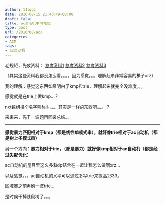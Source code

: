 ```yaml
---
author: 111qqz
date: 2016-08-15 21:43:49+00:00
draft: false
title: ac自动机学习笔记
type: post
url: /2016/08/ac/
categories:
- ACM
tags:
- ac自动机
---
```


老规矩，先放资料：
[参考资料1](http://www.cnblogs.com/kuangbin/p/3164106.html)
[参考资料2](http://acm.uestc.edu.cn/bbs/read.php?tid=4294)
[参考资料3](http://codeforces.com/blog/entry/14854)



（其实这些资料我都没怎么看。。。。因为感觉。。。理解起来非常容易的样子orz）



我的理解：感觉这东西如果明白了kmp和trie，理解起来就完全没难度。。。

感觉就是在trie上做kmp...？

nxt数组换个名字叫fail。。。。其实是一样的东西吧。。。？

来来来，先干一波题再回来总结。。。



---

**感觉暴力匹配相对于kmp（都是线性单模式串），就好像trie相对于ac自动机（都是树上多模式串）**

另一个方向：**暴力相对于trie，（都是暴力）就好像kmp相对于ac自动机（都是经过失配优化）**

ac自动机的题目里这么多和dp结合在一起让我怎么做啊orz...

以及感觉。。。ac自动机的水平可以通过多写trie来提高2333。

区域赛之前再刷一波trie...

是时候干掉线段树了。。。
